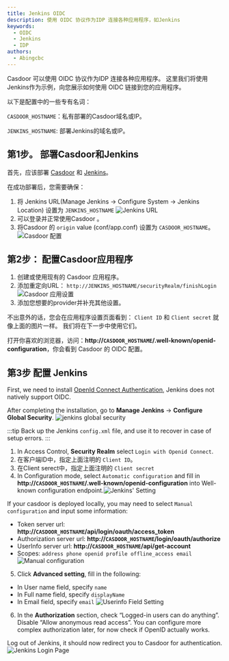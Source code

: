 ```yaml
---
title: Jenkins OIDC
description: 使用 OIDC 协议作为IDP 连接各种应用程序，如Jenkins
keywords:
  - OIDC
  - Jenkins
  - IDP
authors:
  - Abingcbc
---
```


Casdoor 可以使用 OIDC 协议作为IDP 连接各种应用程序。 这里我们将使用Jenkins作为示例，向您展示如何使用 OIDC 链接到您的应用程序。

以下是配置中的一些专有名词：

`CASDOOR_HOSTNAME`：私有部署的Casdoor域名或IP。

`JENKINS_HOSTNAME`: 部署Jenkins的域名或IP。

## 第1步。 部署Casdoor和Jenkins

首先，应该部署 [Casdoor](/docs/basic/server-installation) 和 [Jenkins](https://www.jenkins.io/doc/book/installing/)。

在成功部署后，您需要确保：

1. 将 Jenkins URL(Manage Jenkins -> Configure System -> Jenkins Location) 设置为 `JENKINS_HOSTNAME` ![Jenkins URL](/img/integration/java/jenkins_url.png)
2. 可以登录并正常使用Casdoor 。
3. 将Casdoor 的 `origin` value (conf/app.conf) 设置为 `CASDOOR_HOSTNAME`。 ![Casdoor 配置](/img/integration/casdoor_origin.png)

## 第2步： 配置Casdoor应用程序

1. 创建或使用现有的 Casdoor 应用程序。
2. 添加重定向URL： `http://JENKINS_HOSTNAME/securityRealm/finishLogin` ![Casdoor 应用设置](/img/integration/java/appseeting_jenkins.png)
3. 添加您想要的provider并补充其他设置。

不出意外的话，您会在应用程序设置页面看到： `Client ID` 和 `Client secret` 就像上面的图片一样。 我们将在下一步中使用它们。

打开你喜欢的浏览器，访问：**http://`CASDOOR_HOSTNAME`/.well-known/openid-configuration**，你会看到 Casdoor 的 OIDC 配置。

## 第3步 配置 Jenkins

First, we need to install [OpenId Connect Authentication](https://plugins.jenkins.io/oic-auth/), Jenkins does not natively support OIDC.

After completing the installation, go to **Manage Jenkins** -> **Configure Global Security**. ![jenkins global security](/img/integration/java/jenkins-oidc/jenkins_global_security.png)

:::tip
Back up the Jenkins `config.xml` file, and use it to recover in case of setup errors.
:::

1. In Access Control, **Security Realm** select `Login with Openid Connect`.
2. 在客户端ID中，指定上面注明的 `Client ID`。
3. 在Client serect中，指定上面注明的 `Client secret`
4. In Configuration mode, select `Automatic configuration` and fill in **http://`CASDOOR_HOSTNAME`/.well-known/openid-configuration** into Well-known configuration endpoint.![Jenkins' Setting](/img/integration/java/jenkins-oidc/jenkins_auto.png)

If your casdoor is deployed locally, you may need to select `Manual configuration` and input some information:
- Token server url: **http://`CASDOOR_HOSTNAME`/api/login/oauth/access_token**
- Authorization server url: **http://`CASDOOR_HOSTNAME`/login/oauth/authorize**
- UserInfo server url: **http://`CASDOOR_HOSTNAME`/api/get-account**
- Scopes: `address phone openid profile offline_access email` ![Manual configuration](/img/integration/java/jenkins-oidc/jenkins_manual.png)
5. Click **Advanced setting**, fill in the following:
- In User name field, specify `name`
- In Full name field, specify `displayName`
- In Email field, specify `email` ![Userinfo Field Setting](/img/integration/java/jenkins-oidc/jenkins_field.png)

6. In the **Authorization** section, check “Logged-in users can do anything”. Disable “Allow anonymous read access”. You can configure more complex authorization later, for now check if OpenID actually works.

Log out of Jenkins, it should now redirect you to Casdoor for authentication. ![Jenkins Login Page](/img/integration/java/jenkins-oidc/jenkins_login.png)
